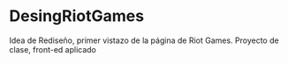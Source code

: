 # DesingRiotGames
Idea de Rediseño, primer vistazo de la página de Riot Games. Proyecto de clase, front-ed aplicado
